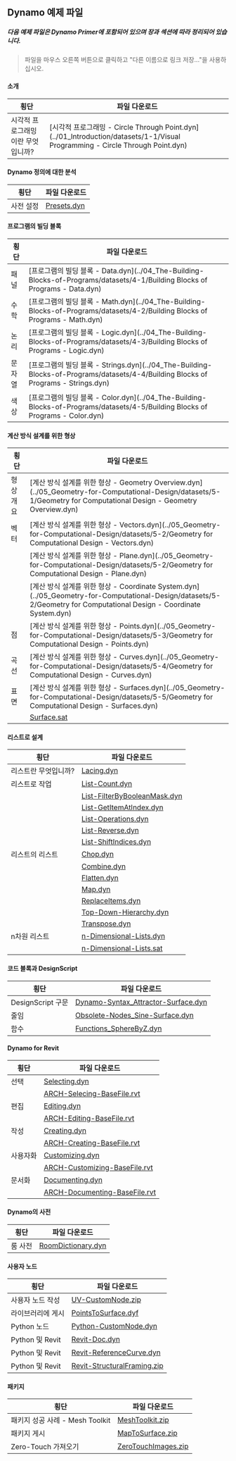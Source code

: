 

## Dynamo 예제 파일

##### 다음 예제 파일은 Dynamo Primer에 포함되어 있으며 장과 섹션에 따라 정리되어 있습니다.

> 파일을 마우스 오른쪽 버튼으로 클릭하고 "다른 이름으로 링크 저장..."을 사용하십시오.

#### 소개

|횡단|파일 다운로드|
| -- | -- |
|시각적 프로그래밍이란 무엇입니까?|[시각적 프로그래밍 - Circle Through Point.dyn](../01_Introduction/datasets/1-1/Visual Programming - Circle Through Point.dyn)|

#### Dynamo 정의에 대한 분석

|횡단|파일 다운로드|
| -- | -- |
|사전 설정|[Presets.dyn](../03_Anatomy-of-a-Dynamo-Definition/datasets/3-5/Presets.dyn)|

#### 프로그램의 빌딩 블록

|횡단|파일 다운로드|
| -- | -- |
|패널|[프로그램의 빌딩 블록 - Data.dyn](../04_The-Building-Blocks-of-Programs/datasets/4-1/Building Blocks of Programs - Data.dyn)|
|수학|[프로그램의 빌딩 블록 - Math.dyn](../04_The-Building-Blocks-of-Programs/datasets/4-2/Building Blocks of Programs - Math.dyn)|
|논리|[프로그램의 빌딩 블록 - Logic.dyn](../04_The-Building-Blocks-of-Programs/datasets/4-3/Building Blocks of Programs - Logic.dyn)|
|문자열|[프로그램의 빌딩 블록 - Strings.dyn](../04_The-Building-Blocks-of-Programs/datasets/4-4/Building Blocks of Programs - Strings.dyn)|
|색상|[프로그램의 빌딩 블록 - Color.dyn](../04_The-Building-Blocks-of-Programs/datasets/4-5/Building Blocks of Programs - Color.dyn)|

#### 계산 방식 설계를 위한 형상

|횡단|파일 다운로드|
| -- | -- |
|형상 개요|[계산 방식 설계를 위한 형상 - Geometry Overview.dyn](../05_Geometry-for-Computational-Design/datasets/5-1/Geometry for Computational Design - Geometry Overview.dyn)|
|벡터|[계산 방식 설계를 위한 형상 - Vectors.dyn](../05_Geometry-for-Computational-Design/datasets/5-2/Geometry for Computational Design - Vectors.dyn)|
||[계산 방식 설계를 위한 형상 - Plane.dyn](../05_Geometry-for-Computational-Design/datasets/5-2/Geometry for Computational Design - Plane.dyn)|
||[계산 방식 설계를 위한 형상 - Coordinate System.dyn](../05_Geometry-for-Computational-Design/datasets/5-2/Geometry for Computational Design - Coordinate System.dyn)|
|점|[계산 방식 설계를 위한 형상 - Points.dyn](../05_Geometry-for-Computational-Design/datasets/5-3/Geometry for Computational Design - Points.dyn)|
|곡선|[계산 방식 설계를 위한 형상 - Curves.dyn](../05_Geometry-for-Computational-Design/datasets/5-4/Geometry for Computational Design - Curves.dyn)|
|표면|[계산 방식 설계를 위한 형상 - Surfaces.dyn](../05_Geometry-for-Computational-Design/datasets/5-5/Geometry for Computational Design - Surfaces.dyn)|
||[Surface.sat](../05_Geometry-for-Computational-Design/datasets/5-5/Surface.sat)|

#### 리스트로 설계

|횡단|파일 다운로드|
| -- | -- |
|리스트란 무엇입니까?|[Lacing.dyn](../06_Designing-with-Lists/datasets/6-1/Lacing.dyn)|
|리스트로 작업|[List-Count.dyn](../06_Designing-with-Lists/datasets/6-2/List-Count.dyn)|
||[List-FilterByBooleanMask.dyn](../06_Designing-with-Lists/datasets/6-2/List-FilterByBooleanMask.dyn)|
||[List-GetItemAtIndex.dyn](../06_Designing-with-Lists/datasets/6-2/List-GetItemAtIndex.dyn)|
||[List-Operations.dyn](../06_Designing-with-Lists/datasets/6-2/List-Operations.dyn)|
||[List-Reverse.dyn](../06_Designing-with-Lists/datasets/6-2/List-Reverse.dyn)|
||[List-ShiftIndices.dyn](../06_Designing-with-Lists/datasets/6-2/List-ShiftIndices.dyn)|
|리스트의 리스트|[Chop.dyn](../06_Designing-with-Lists/datasets/6-3/Chop.dyn)|
||[Combine.dyn](../06_Designing-with-Lists/datasets/6-3/Combine.dyn)|
||[Flatten.dyn](../06_Designing-with-Lists/datasets/6-3/Flatten.dyn)|
||[Map.dyn](../06_Designing-with-Lists/datasets/6-3/Map.dyn)|
||[ReplaceItems.dyn](../06_Designing-with-Lists/datasets/6-3/ReplaceItems.dyn)|
||[Top-Down-Hierarchy.dyn](../06_Designing-with-Lists/datasets/6-3/Top-Down-Hierarchy.dyn)|
||[Transpose.dyn](../06_Designing-with-Lists/datasets/6-3/Transpose.dyn)|
|n차원 리스트|[n-Dimensional-Lists.dyn](../06_Designing-with-Lists/datasets/6-4/n-Dimensional-Lists.dyn)|
||[n-Dimensional-Lists.sat](../06_Designing-with-Lists/datasets/6-4/n-Dimensional-Lists.sat)|

#### 코드 블록과 DesignScript

|횡단|파일 다운로드|
| -- | -- |
|DesignScript 구문|[Dynamo-Syntax_Attractor-Surface.dyn](../07_Code-Block/datasets/7-2/Dynamo-Syntax_Attractor-Surface.dyn)|
|줄임|[Obsolete-Nodes_Sine-Surface.dyn](../07_Code-Block/datasets/7-3/Obsolete-Nodes_Sine-Surface.dyn)|
|함수|[Functions_SphereByZ.dyn](../07_Code-Block/datasets/7-4/Functions_SphereByZ.dyn)|

#### Dynamo for Revit

|횡단|파일 다운로드|
| -- | -- |
|선택|[Selecting.dyn](../08_Dynamo-for-Revit/datasets/8-2/Selecting.dyn)|
||[ARCH-Selecing-BaseFile.rvt](../08_Dynamo-for-Revit/datasets/8-2/ARCH-Selecting-BaseFile.rvt)|
|편집|[Editing.dyn](../08_Dynamo-for-Revit/datasets/8-3/Editing.dyn)|
||[ARCH-Editing-BaseFile.rvt](../08_Dynamo-for-Revit/datasets/8-3/ARCH-Editing-BaseFile.rvt)|
|작성|[Creating.dyn](../08_Dynamo-for-Revit/datasets/8-4/Creating.dyn)|
||[ARCH-Creating-BaseFile.rvt](../08_Dynamo-for-Revit/datasets/8-4/ARCH-Creating-BaseFile.rvt)|
|사용자화|[Customizing.dyn](../08_Dynamo-for-Revit/datasets/8-5/Customizing.dyn)|
||[ARCH-Customizing-BaseFile.rvt](../08_Dynamo-for-Revit/datasets/8-5/ARCH-Customizing-BaseFile.rvt)|
|문서화|[Documenting.dyn](../08_Dynamo-for-Revit/datasets/8-6/Documenting.dyn)|
||[ARCH-Documenting-BaseFile.rvt](../08_Dynamo-for-Revit/datasets/8-6/ARCH-Documenting-BaseFile.rvt)|

#### Dynamo의 사전

|횡단|파일 다운로드|
| -- | -- |
|룸 사전|[RoomDictionary.dyn](../09_Dictionaries/datasets/9-4_roomDictionary.dyn)|

#### 사용자 노드

|횡단|파일 다운로드|
| -- | -- |
|사용자 노드 작성|[UV-CustomNode.zip](../10_Custom-Nodes/datasets/10-2/UV-CustomNode.zip)|
|라이브러리에 게시|[PointsToSurface.dyf](../10_Custom-Nodes/datasets/10-3/PointsToSurface.dyf)|
|Python 노드|[Python-CustomNode.dyn](../10_Custom-Nodes/datasets/10-4/Python-CustomNode.dyn)|
|Python 및 Revit|[Revit-Doc.dyn](../10_Custom-Nodes/datasets/10-5/Revit-Doc.dyn)|
|Python 및 Revit|[Revit-ReferenceCurve.dyn](../10_Custom-Nodes/datasets/10-5/Revit-ReferenceCurve.dyn)|
|Python 및 Revit|[Revit-StructuralFraming.zip](../10_Custom-Nodes/datasets/10-5/Revit-StructuralFraming.zip)|

#### 패키지

|횡단|파일 다운로드|
| -- | -- |
|패키지 성공 사례 - Mesh Toolkit|[MeshToolkit.zip](../11_Packages/datasets/11-2/MeshToolkit.zip)|
|패키지 게시|[MapToSurface.zip](../11_Packages/datasets/11-4/MapToSurface.zip)|
|Zero-Touch 가져오기|[ZeroTouchImages.zip](../11_Packages/datasets/11-5/ZeroTouchImages.zip)|

